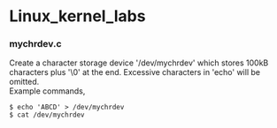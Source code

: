 # Linux_kernel_labs

### mychrdev.c
Create a character storage device '/dev/mychrdev' which stores 100kB characters plus '\0' at the end. Excessive characters in 'echo' will be omitted.
<br>
Example commands,
```
$ echo 'ABCD' > /dev/mychrdev
$ cat /dev/mychrdev
```
